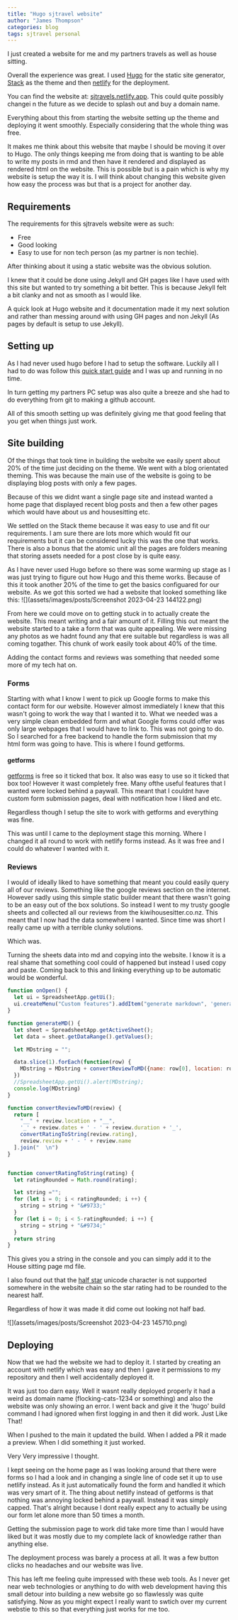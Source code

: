 ```yaml
---
title: "Hugo sjtravel website"
author: "James Thompson"
categories: blog
tags: sjtravel personal
---
```


I just created a website for me and my partners travels as well as house sitting.

Overall the experience was great. I used [Hugo](https://gohugo.io/) for the static site generator, [Stack](https://stack.jimmycai.com/) as the theme and then [netlify](https://www.netlify.com/) for the deployment.

You can find the website at: [sjtravels.netlify.app](https://sjtravels.netlify.app/). This could quite possibly changei n the future as we decide to splash out and buy a domain name.

Everything about this from starting the website setting up the theme and deploying it went smoothly. Especially considering that the whole thing was free.

It makes me think about this website that maybe I should be moving it over to Hugo. The only things keeping me from doing that is wanting to be able to write my posts in rmd and then have it rendered and displayed as rendered html on the website. This is possible but is a pain which is why my website is setup the way it is. I will think about changing this website given how easy the process was but that is a project for another day.


## Requirements

The requirements for this sjtravels website were as such:

- Free
- Good looking
- Easy to use for non tech person (as my partner is non techie).

After thinking about it using a static website was the obvious solution.

I knew that it could be done using Jekyll and GH pages like I have used with this site but wanted to try something a bit better. This is because Jekyll felt a bit clanky and not as smooth as I would like.

A quick look at Hugo website and it documentation made it my next solution and rather than messing around with using GH pages and non Jekyll (As pages by default is setup to use Jekyll).

## Setting up

As I had never used hugo before I had to setup the software. Luckily all I had to do was follow this [quick start guide](https://gohugo.io/getting-started/quick-start/) and I was up and running in no time.

In turn getting my partners PC setup was also quite a breeze and she had to do everything from git to making a github account.

All of this smooth setting up was definitely giving me that good feeling that you get when things just work.

## Site building

Of the things that took time in building the website we easily spent about 20% of the time just deciding on the theme. We went with a blog orientated theming. This was because the main use of the website is going to be displaying blog posts with only a few pages.

Because of this we didnt want a single page site and instead wanted a home page that displayed recent blog posts and then a few other pages which would have about us and housesitting etc.

We settled on the Stack theme because it was easy to use and fit our requirements. I am sure there are lots more which would fit our requirements but it can be considered lucky this was the one that works. There is also a bonus that the atomic unit all the pages are folders meaning that storing assets needed for a post close by is quite easy.

As I have never used Hugo before so there was some warming up stage as I was just trying to figure out how Hugo and this theme works. Because of this it took another 20% of the time to get the basics configuared for our website. As we got this sorted we had a website that looked something like this: 
![](assets/images/posts/Screenshot 2023-04-23 144122.png)

From here we could move on to getting stuck in to actually create the website. This meant writing and a fair amount of it. Filling this out meant the website started to a take a form that was quite appealing. We were missing any photos as we hadnt found any that ere suitable but regardless is was all coming togather. This chunk of work easily took about 40% of the time.

Adding the contact forms and reviews was something that needed some more of my tech hat on.

### Forms

Starting with what I know I went to pick up Google forms to make this contact form for our website. However almost immediately I knew that this wasn't going to work the way that I wanted it to. What we needed was a very simple clean embedded form and what Google forms could offer was only large webpages that I would have to link to. This was not going to do. So I searched for a free backend to handle the form submission that my html form was going to have. This is where I found getforms.

#### getforms

[getforms](https://getform.io/) is free so it ticked that box. It also was easy to use so it ticked that box too! However it wast completely free. Many ofthe useful features that I wanted were locked behind a paywall. This meant that I couldnt have custom form submission pages, deal with notification how I liked and etc.

Regardless though I setup the site to work with getforms and everything was fine.

This was until I came to the deployment stage this morning. Where I changed it all round to work with netlify forms instead. As it was free and I could do whatever I wanted with it.

### Reviews

I would of ideally liked to have something that meant you could easily query all of our reviews. Something like the google reviews section on the internet. However sadly using this simple static builder meant that there wasn't going to be an easy out of the box solutions. So instead I went to my trusty google sheets and collected all our reviews from the kiwihousesitter.co.nz. This meant that I now had the data somewhere I wanted. Since time was short I really came up with a terrible clunky solutions.

Which was.

Turning the sheets data into md and copying into the website.
I know it is a real shame that something cool could of happened but instead I used copy and paste. Coming back to this and linking everything up to be automatic would be wonderful.

```js
function onOpen() {
  let ui = SpreadsheetApp.getUi();
  ui.createMenu("Custom features").addItem("generate markdown", 'generateMD').addToUi()
}

function generateMD() {
  let sheet = SpreadsheetApp.getActiveSheet();
  let data = sheet.getDataRange().getValues();

  let MDstring = "";

  data.slice(1).forEach(function(row) {
    MDstring = MDstring + convertReviewToMD({name: row[0], location: row[1], dates: row[2], duration: row[3], rating: row[4], review: row[5]}) + "  \n\n";
  })
  //SpreadsheetApp.getUi().alert(MDstring);
  console.log(MDstring)
}

function convertReviewToMD(review) {
  return [
    "__" + review.location + "__",
    '_' + review.dates + ' - ' + review.duration + '_',
    convertRatingToString(review.rating),
    review.review + ' - ' + review.name
  ].join("  \n")
}


function convertRatingToString(rating) {
  let ratingRounded = Math.round(rating);

  let string ="";
  for (let i = 0; i < ratingRounded; i ++) {
    string = string + "&#9733;"
  }
  for (let i = 0; i < 5-ratingRounded; i ++) {
    string = string + "&#9734;"
  }
  return string
}
```

This gives you a string in the console and you can simply add it to the House sitting page md file.

I also found out that the [half star](https://symbl.cc/en/2BEA/) unicode character is not supported somewhere in the website chain so the star rating had to be rounded to the nearest half.

Regardless of how it was made it did come out looking not half bad.

![](assets/images/posts/Screenshot 2023-04-23 145710.png)


## Deploying

Now that we had the website we had to deploy it. I started by creating an account with netlify which was easy and then I gave it permissions to my repository and then I well accidentally deployed it.

It was just too darn easy. Well it wasnt really deployed properly it had a weird as domain name (flocking-cats-1234 or something) and also the website was only showing an error. I went back and give it the 'hugo' build command I had ignored when first logging in and then it did work. Just Like That!

When I pushed to the main it updated the build. When I added a PR it made a preview. When I did something it just worked.

Very Very impressive I thought.

I kept seeing on the home page as I was looking around that there were forms so I had a look and in changing a single line of code set it up to use netlify instead. As it just automatically found the form and handled it which was very smart of it. The thing about netlify instead of getforms is that nothing was annoying locked behind a paywall. Instead it was simply capped. That's alright because I dont really expect any to actually be using our form let alone more than 50 times a month.

Getting the submission page to work did take more time than I would have liked but it was mostly due to my complete lack of knowledge rather than anything else.

The deployment process was barely a process at all. It was a few button clicks no headaches and our website was live.

This has left me feeling quite impressed with these web tools. As I never get near web technologies or anything to do with web development having this small detour into building a new website go so flawlessly was quite satisfying. Now as you might expect I really want to swtich over my current webstie to this so that everything just works for me too.
